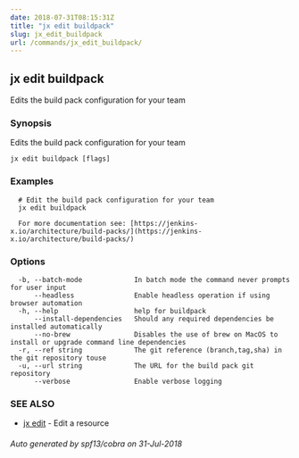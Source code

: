 ```yaml
---
date: 2018-07-31T08:15:31Z
title: "jx edit buildpack"
slug: jx_edit_buildpack
url: /commands/jx_edit_buildpack/
---
```

## jx edit buildpack

Edits the build pack configuration for your team

### Synopsis

Edits the build pack configuration for your team

```
jx edit buildpack [flags]
```

### Examples

```
  # Edit the build pack configuration for your team
  jx edit buildpack
  
  For more documentation see: [https://jenkins-x.io/architecture/build-packs/](https://jenkins-x.io/architecture/build-packs/)
```

### Options

```
  -b, --batch-mode             In batch mode the command never prompts for user input
      --headless               Enable headless operation if using browser automation
  -h, --help                   help for buildpack
      --install-dependencies   Should any required dependencies be installed automatically
      --no-brew                Disables the use of brew on MacOS to install or upgrade command line dependencies
  -r, --ref string             The git reference (branch,tag,sha) in the git repository touse
  -u, --url string             The URL for the build pack git repository
      --verbose                Enable verbose logging
```

### SEE ALSO

* [jx edit](/commands/jx_edit/)	 - Edit a resource

###### Auto generated by spf13/cobra on 31-Jul-2018
